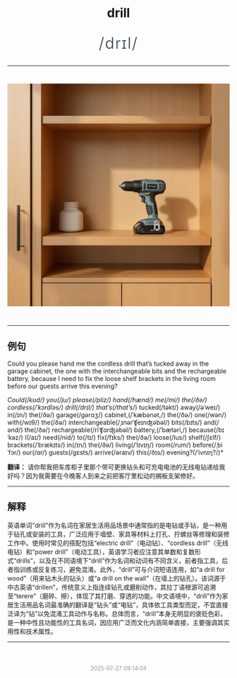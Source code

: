 <div align="center">

# drill

<div style="margin: 30px 0;">
<h1 style="font-size: 2.5em; font-weight: 300; letter-spacing: 2px; margin: 0; color: #2c3e50;">
/drɪl/
</h1>
</div>

</div>

---

<div align="center" style="margin: 40px 0;">

![drill](images/drill.png)

</div>

---

## 例句

Could you please hand me the cordless drill that’s tucked away in the garage cabinet, the one with the interchangeable bits and the rechargeable battery, because I need to fix the loose shelf brackets in the living room before our guests arrive this evening?

*Could(/kʊd/) you(/ju/) please(/pliz/) hand(/hænd/) me(/mi/) the(/ðə/) cordless(/ˈkɔrdləs/) drill(/drɪl/) that’s(/that’s*/) tucked(/təkt/) away(/əˈweɪ/) in(/ɪn/) the(/ðə/) garage(/gərɑʒ/) cabinet,(/ˈkæbənət,/) the(/ðə/) one(/wən/) with(/wɪθ/) the(/ðə/) interchangeable(/ˌɪnərˈʧeɪnʤəbəl/) bits(/bɪts/) and(/ənd/) the(/ðə/) rechargeable(/riˈʧɑrʤəbəl/) battery,(/ˈbætəri,/) because(/bɪˈkəz/) I(/aɪ/) need(/nid/) to(/tɪ/) fix(/fɪks/) the(/ðə/) loose(/lus/) shelf(/ʃɛlf/) brackets(/ˈbrækɪts/) in(/ɪn/) the(/ðə/) living(/ˈlɪvɪŋ/) room(/rum/) before(/ˌbiˈfɔr/) our(/ɑr/) guests(/gɛsts/) arrive(/əraɪv/) this(/ðɪs/) evening?(/ˈivnɪŋ?/)*

**翻译：** 请你帮我把车库柜子里那个带可更换钻头和可充电电池的无线电钻递给我好吗？因为我需要在今晚客人到来之前把客厅里松动的搁板支架修好。

---

## 解释

英语单词“drill”作为名词在家居生活用品场景中通常指的是电钻或手钻，是一种用于钻孔或安装的工具，广泛应用于墙壁、家具等材料上打孔、拧螺丝等修理和装修工作中。使用时常见的搭配包括“electric drill”（电动钻）、“cordless drill”（无线电钻）和“power drill”（电动工具），英语学习者应注意其单数和复数形式“drills”，以及在不同语境下“drill”作为名词和动词有不同含义，前者指工具，后者指训练或反复练习，避免混淆。此外，“drill”可与介词短语连用，如“a drill for wood”（用来钻木头的钻头）或“a drill on the wall”（在墙上的钻孔）。该词源于中古英语“drillen”，传统意义上指连续钻孔或磨削动作，其拉丁语根源可追溯至“terere”（磨碎、擦），体现了其打磨、穿透的功能。中文语境中，“drill”作为家居生活用品名词最准确的翻译是“钻头”或“电钻”，具体依工具类型而定，不宜直接泛译为“钻”以免混淆工具动作与名称。总体而言，“drill”本身无明显的褒贬色彩，是一种中性且功能性的工具名词，因应用广泛而文化内涵简单直接，主要强调其实用性和技术属性。


---

<div align="center" style="margin-top: 50px;">
<small style="color: #999; font-size: 0.9em;">2025-07-27 09:14:04</small>
</div>
